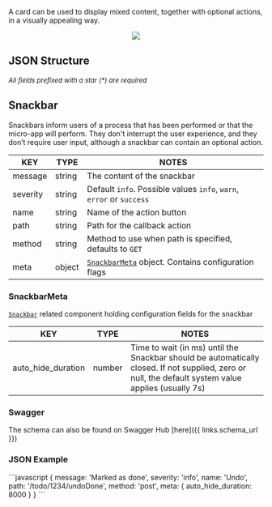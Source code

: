 A card can be used to display mixed content, together with optional actions, in a visually appealing way.

<div style="text-align:center">
 <img style="height:auto;width:auto" src="/assets/snackbar.png"/>
</div>

## JSON Structure

<span style="font-size:13px;">_All fields prefixed with a star (*) are required_</span>


## Snackbar
Snackbars inform users of a process that has been performed or that the micro-app will perform. They don't interrupt the user experience, and they don’t require user input, although a snackbar can contain an optional action.

| KEY | TYPE | NOTES |
|-----|------|-------|
|message|string|The content of the snackbar|
|severity|string|Default `info`.  Possible values `info`, `warn`, `error` or `success`|
|name|string|Name of the action button|
|path|string|Path for the callback action|
|method|string|Method to use when path is specified, defaults to `GET`|
|meta|object|[`SnackbarMeta`](#snackbarmeta) object. Contains configuration flags|


### SnackbarMeta
[`Snackbar`](#snackbar) related component holding configuration fields for the snackbar

| KEY | TYPE | NOTES |
|-----|------|-------|
|auto_hide_duration|number|Time to wait (in ms) until the Snackbar should be automatically closed.  If not supplied, zero or null, the default system value applies (usually 7s)|


### Swagger

The schema can also be found on Swagger Hub [here]({{ links.schema_url }})

### JSON Example

<div style="max-height:300px;overflow:auto;">
```javascript
{
	message: 'Marked as done',
	severity: 'info',
	name: 'Undo',
	path: '/todo/1234/undoDone',
	method: 'post',
	meta: {
		auto_hide_duration: 8000
	}
}
```
</div>